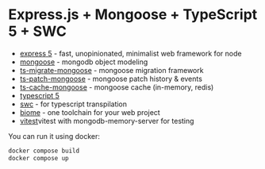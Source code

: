 # Express.js + Mongoose + TypeScript 5 + SWC

* [express 5](https://expressjs.com/) - fast, unopinionated, minimalist web framework for node
* [mongoose](https://mongoosejs.com/) - mongodb object modeling
* [ts-migrate-mongoose](https://github.com/ilovepixelart/ts-migrate-mongoose) - mongoose migration framework
* [ts-patch-mongoose](https://github.com/ilovepixelart/ts-migrate-mongoose) - mongoose patch history & events
* [ts-cache-mongoose](https://github.com/ilovepixelart/ts-cache-mongoose) - mongoose cache (in-memory, redis)
* [typescript 5](https://www.typescriptlang.org/)
* [swc](https://swc.rs/) - for typescript transpilation
* [biome](https://biomejs.dev/) - one toolchain for your web project
* [vitest](https://vitest.dev/)vitest with mongodb-memory-server for testing

You can run it using docker:

```bash
docker compose build
docker compose up
```
